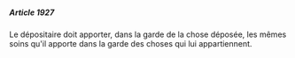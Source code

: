 ##### Article 1927

Le dépositaire doit apporter, dans la garde de la chose déposée, les mêmes soins qu'il apporte dans la garde des choses qui lui appartiennent.

